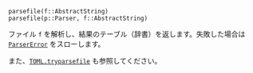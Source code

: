 ```
parsefile(f::AbstractString)
parsefile(p::Parser, f::AbstractString)
```

ファイル `f` を解析し、結果のテーブル（辞書）を返します。失敗した場合は [`ParserError`](@ref) をスローします。

また、[`TOML.tryparsefile`](@ref) も参照してください。
